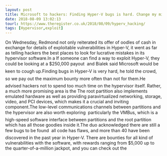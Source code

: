 ```yaml
---
layout: post
title: Microsoft to hackers: Finding Hyper-V bugs is hard. Change my mind. PS: Here's a head start...
date: 2018-08-09 13:02:13
tourl: https://www.theregister.co.uk/2018/08/09/hyperv_hacking/
tags: [Hypervisor,exploit]
---
```

On Wednesday, Redmond not only reiterated its offer of oodles of cash in exchange for details of exploitable vulnerabilities in Hyper-V, it went as far as telling hackers the best places to look for lucrative mistakes in its hypervisor software.In a If someone can find a way to exploit Hyper-V, they could be looking at a $250,000 payout  and Bialek said Microsoft would be keen to cough up.Finding bugs in Hyper-V is very hard, he told the crowd, so we pay out the maximum bounty more often than not for them.He advised hackers not to spend too much time on the hypervisor itself. Rather, a much more promising area is the The root partition also implements emulated hardware as well as providing paravirtualized networking, storage, video, and PCI devices, which makes it a crucial and inviting component.The low-level communications channels between partitions and the hypervisor are also worth exploring  particularly the VMBus, which is a high-speed software interface between partitions and the root partition which has all those goodies inside it.The duo acknowledged there are still a few bugs to be found  all code has flaws, and more than 40 have been discovered in the past year in Hyper-V. There are bounties for all kind of vulnerabilities with the software, with rewards ranging from $5,000 up to the quarter-of-a-million jackpot, and you can check out the 